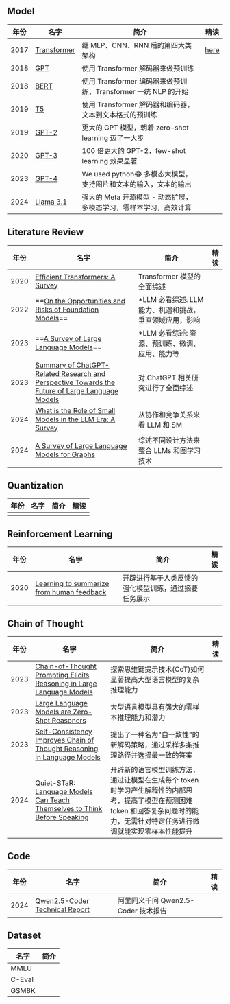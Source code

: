 ## Model

| 年份 | 名字                                                                                                                           | 简介                                                              | 精读                              |
| ---- | ------------------------------------------------------------------------------------------------------------------------------ | ----------------------------------------------------------------- | --------------------------------- |
| 2017 | [Transformer](https://arxiv.org/abs/1706.03762)                                                                                | 继 MLP、CNN、RNN 后的第四大类架构                                 | [here](./research/transformer.md) |
| 2018 | [GPT](https://s3-us-west-2.amazonaws.com/openai-assets/research-covers/language-unsupervised/language_understanding_paper.pdf) | 使用 Transformer 解码器来做预训练                                 |                                   |
| 2018 | [BERT](https://arxiv.org/abs/1810.04805)                                                                                       | 使用 Transformer 编码器来做预训练，Transformer 一统 NLP 的开始    |                                   |
| 2019 | [T5](https://arxiv.org/pdf/1910.10683)                                                                                         | 使用 Transformer 解码器和编码器，文本到文本格式的预训练           |                                   |
| 2019 | [GPT-2](https://d4mucfpksywv.cloudfront.net/better-language-models/language_models_are_unsupervised_multitask_learners.pdf)    | 更大的 GPT 模型，朝着 zero-shot learning 迈了一大步               |                                   |
| 2020 | [GPT-3](https://arxiv.org/abs/2005.14165)                                                                                      | 100 倍更大的 GPT-2，few-shot learning 效果显著                    |                                   |
| 2023 | [GPT-4](https://cdn.openai.com/papers/gpt-4.pdf)                                                                               | We used python😂 多模态大模型，支持图片和文本的输入，文本的输出    |                                   |
| 2024 | [Llama 3.1](https://arxiv.org/pdf/2407.21783)                                                                                  | 强大的 Meta 开源模型 - 动态扩展，多模态学习，零样本学习，高效计算 |                                   |

## Literature Review

| 年份 | 名字                                                                                                                                | 简介                                                     | 精读 |
| ---- | ----------------------------------------------------------------------------------------------------------------------------------- | -------------------------------------------------------- | ---- |
| 2020 | [Efficient Transformers: A Survey](https://arxiv.org/abs/2009.06732)                                                                | Transformer 模型的全面综述                               |      |
| 2022 | ==[On the Opportunities and Risks of Foundation Models](https://arxiv.org/pdf/2108.07258)==                                         | \*LLM 必看综述: LLM 能力、机遇和挑战，垂直领域应用，影响 |      |
| 2023 | ==[A Survey of Large Language Models](https://arxiv.org/abs/2303.18223)==                                                           | \*LLM 必看综述: 资源、预训练、微调、应用、能力等         |      |
| 2023 | [Summary of ChatGPT-Related Research and Perspective Towards the Future of Large Language Models](https://arxiv.org/abs/2304.01852) | 对 ChatGPT 相关研究进行了全面综述                        |      |
| 2024 | [What is the Role of Small Models in the LLM Era: A Survey](https://arxiv.org/abs/2409.06857)                                       | 从协作和竞争关系来看 LLM 和 SM                           |      |
| 2024 | [A Survey of Large Language Models for Graphs](https://arxiv.org/abs/2405.08011)                                                    | 综述不同设计方法来整合 LLMs 和图学习技术                 |      |

## Quantization

| 年份 | 名字 | 简介 | 精读 |
| ---- | ---- | ---- | ---- |
|      |      |      |      |

## Reinforcement Learning

| 年份 | 名字                                                                          | 简介                                                 | 精读 |
| ---- | ----------------------------------------------------------------------------- | ---------------------------------------------------- | ---- |
| 2020 | [Learning to summarize from human feedback](https://arxiv.org/abs/2009.01325) | 开辟进行基于人类反馈的强化模型训练，通过摘要任务展示 |      |

## Chain of Thought

| 年份 | 名字                                                                                                          | 简介                                                                                                                                                                               | 精读 |
| ---- | ------------------------------------------------------------------------------------------------------------- | ---------------------------------------------------------------------------------------------------------------------------------------------------------------------------------- | ---- |
| 2023 | [Chain-of-Thought Prompting Elicits Reasoning in Large Language Models](https://arxiv.org/abs/2201.11903)     | 探索思维链提示技术(CoT)如何显著提高大型语言模型的复杂推理能力                                                                                                                      |      |
| 2023 | [Large Language Models are Zero-Shot Reasoners](https://arxiv.org/abs/2205.11916)                             | 大型语言模型具有强大的零样本推理能力和潜力                                                                                                                                         |      |
| 2023 | [Self-Consistency Improves Chain of Thought Reasoning in Language Models](https://arxiv.org/abs/2203.11171)   | 提出了一种名为"自一致性"的新解码策略，通过采样多条推理路径并选择最一致的答案                                                                                                       |      |
| 2024 | [Quiet-STaR: Language Models Can Teach Themselves to Think Before Speaking](https://arxiv.org/abs/2403.09629) | 开辟新的语言模型训练方法，通过让模型在生成每个 token 时学习产生解释性的内部思考，提高了模型在预测困难 token 和回答复杂问题时的能力，无需针对特定任务进行微调就能实现零样本性能提升 |      |

## Code

| 年份 | 名字                                                                       | 简介                                | 精读 |
| ---- | -------------------------------------------------------------------------- | ----------------------------------- | ---- |
| 2024 | [Qwen2.5-Coder Technical Report](https://huggingface.co/papers/2409.12186) | 阿里同义千问 Qwen2.5-Coder 技术报告 |      |

## Dataset

| 名字   | 简介 |
| ------ | ---- |
| MMLU   |      |
| C-Eval |      |
| GSM8K  |      |
